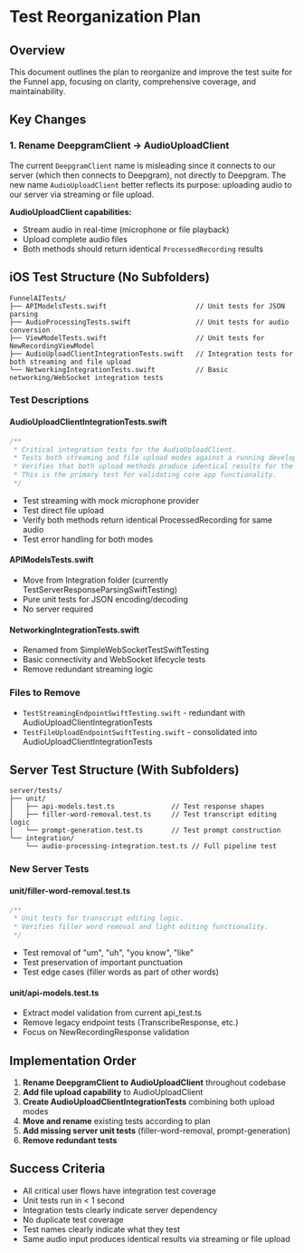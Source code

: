 # Test Reorganization Plan

## Overview
This document outlines the plan to reorganize and improve the test suite for the Funnel app, focusing on clarity, comprehensive coverage, and maintainability.

## Key Changes

### 1. Rename DeepgramClient → AudioUploadClient
The current `DeepgramClient` name is misleading since it connects to our server (which then connects to Deepgram), not directly to Deepgram. The new name `AudioUploadClient` better reflects its purpose: uploading audio to our server via streaming or file upload.

**AudioUploadClient capabilities:**
- Stream audio in real-time (microphone or file playback)
- Upload complete audio files
- Both methods should return identical `ProcessedRecording` results

## iOS Test Structure (No Subfolders)

```
FunnelAITests/
├── APIModelsTests.swift                      // Unit tests for JSON parsing
├── AudioProcessingTests.swift                // Unit tests for audio conversion  
├── ViewModelTests.swift                      // Unit tests for NewRecordingViewModel
├── AudioUploadClientIntegrationTests.swift   // Integration tests for both streaming and file upload
└── NetworkingIntegrationTests.swift          // Basic networking/WebSocket integration tests
```

### Test Descriptions

#### AudioUploadClientIntegrationTests.swift
```swift
/**
 * Critical integration tests for the AudioUploadClient.
 * Tests both streaming and file upload modes against a running development server.
 * Verifies that both upload methods produce identical results for the same audio input.
 * This is the primary test for validating core app functionality.
 */
```
- Test streaming with mock microphone provider
- Test direct file upload
- Verify both methods return identical ProcessedRecording for same audio
- Test error handling for both modes

#### APIModelsTests.swift
- Move from Integration folder (currently TestServerResponseParsingSwiftTesting)
- Pure unit tests for JSON encoding/decoding
- No server required

#### NetworkingIntegrationTests.swift
- Renamed from SimpleWebSocketTestSwiftTesting
- Basic connectivity and WebSocket lifecycle tests
- Remove redundant streaming logic

### Files to Remove
- `TestStreamingEndpointSwiftTesting.swift` - redundant with AudioUploadClientIntegrationTests
- `TestFileUploadEndpointSwiftTesting.swift` - consolidated into AudioUploadClientIntegrationTests

## Server Test Structure (With Subfolders)

```
server/tests/
├── unit/
│   ├── api-models.test.ts              // Test response shapes
│   ├── filler-word-removal.test.ts     // Test transcript editing logic
│   └── prompt-generation.test.ts       // Test prompt construction
└── integration/
    └── audio-processing-integration.test.ts // Full pipeline test
```

### New Server Tests

#### unit/filler-word-removal.test.ts
```typescript
/**
 * Unit tests for transcript editing logic.
 * Verifies filler word removal and light editing functionality.
 */
```
- Test removal of "um", "uh", "you know", "like"
- Test preservation of important punctuation
- Test edge cases (filler words as part of other words)

#### unit/api-models.test.ts
- Extract model validation from current api_test.ts
- Remove legacy endpoint tests (TranscribeResponse, etc.)
- Focus on NewRecordingResponse validation

## Implementation Order

1. **Rename DeepgramClient to AudioUploadClient** throughout codebase
2. **Add file upload capability** to AudioUploadClient
3. **Create AudioUploadClientIntegrationTests** combining both upload modes
4. **Move and rename** existing tests according to plan
5. **Add missing server unit tests** (filler-word-removal, prompt-generation)
6. **Remove redundant tests**

## Success Criteria

- All critical user flows have integration test coverage
- Unit tests run in < 1 second
- Integration tests clearly indicate server dependency
- No duplicate test coverage
- Test names clearly indicate what they test
- Same audio input produces identical results via streaming or file upload